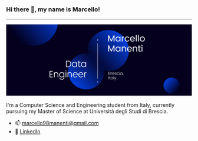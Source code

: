 ### Hi there 👋, my name is Marcello!
---
![banner](https://github.com/marcello-m/marcello-m/blob/1fcf60055115d3611b27028b41d9e8c0765af7f2/banner.png)

I'm a Computer Science and Engineering student from Italy, currently pursuing my Master of Science at Università degli Studi di Brescia.

- 📫 marcello98manenti@gmail.com 
- 💼 [LinkedIn](https://www.linkedin.com/in/marcello-manenti/)
